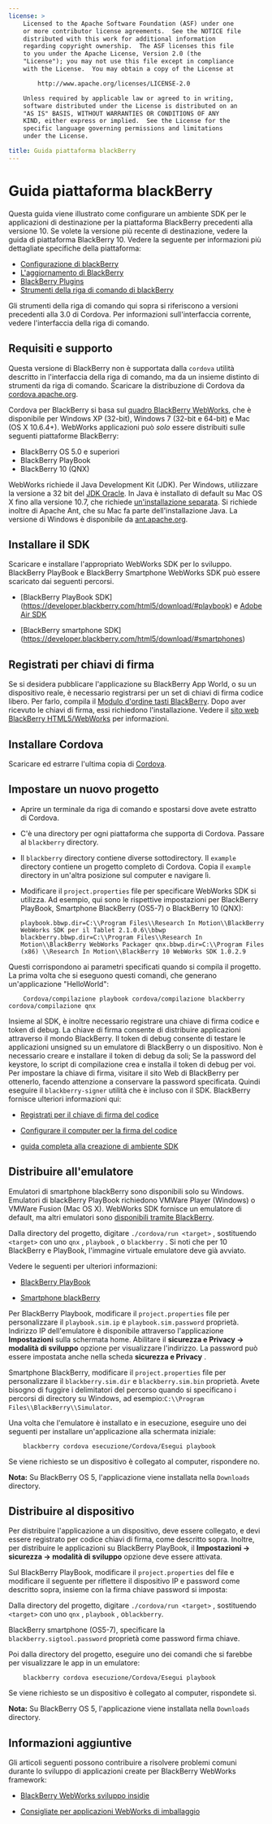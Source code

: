 ```yaml
---
license: >
    Licensed to the Apache Software Foundation (ASF) under one
    or more contributor license agreements.  See the NOTICE file
    distributed with this work for additional information
    regarding copyright ownership.  The ASF licenses this file
    to you under the Apache License, Version 2.0 (the
    "License"); you may not use this file except in compliance
    with the License.  You may obtain a copy of the License at

        http://www.apache.org/licenses/LICENSE-2.0

    Unless required by applicable law or agreed to in writing,
    software distributed under the License is distributed on an
    "AS IS" BASIS, WITHOUT WARRANTIES OR CONDITIONS OF ANY
    KIND, either express or implied.  See the License for the
    specific language governing permissions and limitations
    under the License.

title: Guida piattaforma blackBerry
---
```


# Guida piattaforma blackBerry

Questa guida viene illustrato come configurare un ambiente SDK per le applicazioni di destinazione per la piattaforma BlackBerry precedenti alla versione 10. Se volete la versione più recente di destinazione, vedere la guida di piattaforma BlackBerry 10. Vedere la seguente per informazioni più dettagliate specifiche della piattaforma:

*   [Configurazione di blackBerry](../blackberry10/config.html)
*   [L'aggiornamento di BlackBerry](../blackberry10/upgrading.html)
*   [BlackBerry Plugins](plugin.html)
*   [Strumenti della riga di comando di blackBerry](tools.html)

Gli strumenti della riga di comando qui sopra si riferiscono a versioni precedenti alla 3.0 di Cordova. Per informazioni sull'interfaccia corrente, vedere l'interfaccia della riga di comando.

## Requisiti e supporto

Questa versione di BlackBerry non è supportata dalla `cordova` utilità descritto in l'interfaccia della riga di comando, ma da un insieme distinto di strumenti da riga di comando. Scaricare la distribuzione di Cordova da [cordova.apache.org][1].

 [1]: http://cordova.apache.org/#download

Cordova per BlackBerry si basa sul [quadro BlackBerry WebWorks][2], che è disponibile per Windows XP (32-bit), Windows 7 (32-bit e 64-bit) e Mac (OS X 10.6.4+). WebWorks applicazioni può *solo* essere distribuiti sulle seguenti piattaforme BlackBerry:

 [2]: https://bdsc.webapps.blackberry.com/html5

*   BlackBerry OS 5.0 e superiori
*   BlackBerry PlayBook
*   BlackBerry 10 (QNX)

WebWorks richiede il Java Development Kit (JDK). Per Windows, utilizzare la versione a 32 bit del [JDK Oracle][3]. In Java è installato di default su Mac OS X fino alla versione 10.7, che richiede [un'installazione separata][4]. Si richiede inoltre di Apache Ant, che su Mac fa parte dell'installazione Java. La versione di Windows è disponibile da [ant.apache.org][5].

 [3]: http://www.oracle.com/technetwork/java/javase/downloads/index.html#jdk
 [4]: http://support.apple.com/kb/DL1421
 [5]: http://ant.apache.org/bindownload.cgi

## Installare il SDK

Scaricare e installare l'appropriato WebWorks SDK per lo sviluppo. BlackBerry PlayBook e BlackBerry Smartphone WebWorks SDK può essere scaricato dai seguenti percorsi.

*   \[BlackBerry PlayBook SDK\] (https://developer.blackberry.com/html5/download/#playbook) e [Adobe Air SDK][6]

*   \[BlackBerry smartphone SDK\] (https://developer.blackberry.com/html5/download/#smartphones)

 [6]: http://www.adobe.com/devnet/air/air-sdk-download.html

## Registrati per chiavi di firma

Se si desidera pubblicare l'applicazione su BlackBerry App World, o su un dispositivo reale, è necessario registrarsi per un set di chiavi di firma codice libero. Per farlo, compila il [Modulo d'ordine tasti BlackBerry][7]. Dopo aver ricevuto le chiavi di firma, essi richiedono l'installazione. Vedere il [sito web BlackBerry HTML5/WebWorks][8] per informazioni.

 [7]: https://www.blackberry.com/SignedKeys
 [8]: https://developer.blackberry.com/html5/documentation/signing_setup_bb10_apps_2008396_11.html

## Installare Cordova

Scaricare ed estrarre l'ultima copia di [Cordova][1].

## Impostare un nuovo progetto

*   Aprire un terminale da riga di comando e spostarsi dove avete estratto di Cordova.

*   C'è una directory per ogni piattaforma che supporta di Cordova. Passare al `blackberry` directory.

*   Il `blackberry` directory contiene diverse sottodirectory. Il `example` directory contiene un progetto completo di Cordova. Copia il `example` directory in un'altra posizione sul computer e navigare lì.

*   Modificare il `project.properties` file per specificare WebWorks SDK si utilizza. Ad esempio, qui sono le rispettive impostazioni per BlackBerry PlayBook, Smartphone BlackBerry (OS5-7) o BlackBerry 10 (QNX):
    
        playbook.bbwp.dir=C:\\Program Files\\Research In Motion\\BlackBerry WebWorks SDK per il Tablet 2.1.0.6\\bbwp blackberry.bbwp.dir=C:\\Program Files\\Research In Motion\\BlackBerry WebWorks Packager qnx.bbwp.dir=C:\\Program Files (x86) \\Research In Motion\\BlackBerry 10 WebWorks SDK 1.0.2.9
        

Questi corrispondono ai parametri specificati quando si compila il progetto. La prima volta che si eseguono questi comandi, che generano un'applicazione "HelloWorld":

        Cordova/compilazione playbook cordova/compilazione blackberry cordova/compilazione qnx
    

Insieme al SDK, è inoltre necessario registrare una chiave di firma codice e token di debug. La chiave di firma consente di distribuire applicazioni attraverso il mondo BlackBerry. Il token di debug consente di testare le applicazioni unsigned su un emulatore di BlackBerry o un dispositivo. Non è necessario creare e installare il token di debug da soli; Se la password del keystore, lo script di compilazione crea e installa il token di debug per voi. Per impostare la chiave di firma, visitare il sito Web di BlackBerry per ottenerlo, facendo attenzione a conservare la password specificata. Quindi eseguire il `blackberry-signer` utilità che è incluso con il SDK. BlackBerry fornisce ulteriori informazioni qui:

*   [Registrati per il chiave di firma del codice][9]

*   [Configurare il computer per la firma del codice][10]

*   [guida completa alla creazione di ambiente SDK][11]

 [9]: https://www.blackberry.com/SignedKeys/codesigning.html
 [10]: http://developer.blackberry.com/html5/documentation/set_up_for_signing.html
 [11]: http://developer.blackberry.com/native/documentation/bb10/com.qnx.doc.native_sdk.quickstart/topic/set_up_your_environment.html

## Distribuire all'emulatore

Emulatori di smartphone blackBerry sono disponibili solo su Windows. Emulatori di blackBerry PlayBook richiedono VMWare Player (Windows) o VMWare Fusion (Mac OS X). WebWorks SDK fornisce un emulatore di default, ma altri emulatori sono [disponibili tramite BlackBerry][12].

 [12]: http://us.blackberry.com/developers/resources/simulators.jsp

Dalla directory del progetto, digitare `./cordova/run <target>` , sostituendo `<target>` con uno `qnx` , `playbook` , o `blackberry` . Si noti che per 10 BlackBerry e PlayBook, l'immagine virtuale emulatore deve già avviato.

Vedere le seguenti per ulteriori informazioni:

*   [BlackBerry PlayBook][13]

*   [Smartphone blackBerry][14]

 [13]: https://developer.blackberry.com/html5/documentation/using_the_tablet_simulator_1866980_11.html
 [14]: https://developer.blackberry.com/html5/documentation/run_your_app_on_smartphone_sim_1876976_11.html

Per BlackBerry Playbook, modificare il `project.properties` file per personalizzare il `playbook.sim.ip` e `playbook.sim.password` proprietà. Indirizzo IP dell'emulatore è disponibile attraverso l'applicazione **Impostazioni** sulla schermata home. Abilitare il **sicurezza e Privacy → modalità di sviluppo** opzione per visualizzare l'indirizzo. La password può essere impostata anche nella scheda **sicurezza e Privacy** .

Smartphone BlackBerry, modificare il `project.properties` file per personalizzare il `blackberry.sim.dir` e `blackberry.sim.bin` proprietà. Avete bisogno di fuggire i delimitatori del percorso quando si specificano i percorsi di directory su Windows, ad esempio:`C:\\Program
Files\\BlackBerry\\Simulator`.

Una volta che l'emulatore è installato e in esecuzione, eseguire uno dei seguenti per installare un'applicazione alla schermata iniziale:

        blackberry cordova esecuzione/Cordova/Esegui playbook
    

Se viene richiesto se un dispositivo è collegato al computer, rispondere no.

**Nota:** Su BlackBerry OS 5, l'applicazione viene installata nella `Downloads` directory.

## Distribuire al dispositivo

Per distribuire l'applicazione a un dispositivo, deve essere collegato, e devi essere registrato per codice chiavi di firma, come descritto sopra. Inoltre, per distribuire le applicazioni su BlackBerry PlayBook, il **Impostazioni → sicurezza → modalità di sviluppo** opzione deve essere attivata.

Sul BlackBerry PlayBook, modificare il `project.properties` del file e modificare il seguente per riflettere il dispositivo IP e password come descritto sopra, insieme con la firma chiave password si imposta:

Dalla directory del progetto, digitare `./cordova/run <target>` , sostituendo `<target>` con uno `qnx` , `playbook` , o`blackberry`.

BlackBerry smartphone (OS5-7), specificare la `blackberry.sigtool.password` proprietà come password firma chiave.

Poi dalla directory del progetto, eseguire uno dei comandi che si farebbe per visualizzare le app in un emulatore:

        blackberry cordova esecuzione/Cordova/Esegui playbook
    

Se viene richiesto se un dispositivo è collegato al computer, rispondete sì.

**Nota:** Su BlackBerry OS 5, l'applicazione viene installata nella `Downloads` directory.

## Informazioni aggiuntive

Gli articoli seguenti possono contribuire a risolvere problemi comuni durante lo sviluppo di applicazioni create per BlackBerry WebWorks framework:

*   [BlackBerry WebWorks sviluppo insidie][15]

*   [Consigliate per applicazioni WebWorks di imballaggio][16]

 [15]: http://supportforums.blackberry.com/t5/Web-and-WebWorks-Development/Common-BlackBerry-WebWorks-development-pitfalls-that-can-be/ta-p/624712
 [16]: https://bdsc.webapps.blackberrycom/html5/documentation/ww_developing/bestpractice_compiling_ww_apps_1873324_11.html